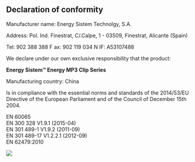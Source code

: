 ## Declaration of conformity

Manufacturer name: Energy Sistem Technolgy, S.A.

Address: Pol. Ind. Finestrat, C/.Calpe, 1 - 03509, Finestrat, Alicante (Spain)

Tel: 902 388 388 F ax: 902 119 034 N IF: A53107488

We declare under our own exclusive responsibility that the product:

**Energy Sistem™ Energy MP3 Clip Series**

Manufacturing country: China

Is in compliance with the essential norms and standards of the	2014/53/EU Directive of the European Parliament and of the Council of December 15th 2004.

EN 60065<br/>
EN 300 328 V1.9.1 (2015-04)<br/>
EN 301 489-1 V1.9.2 (2011-09)<br/>
EN 301 489-17 V1.2.2.1 (2012-09)<br/>
EN 62479:2010<br/>

![](http://static.energysistem.com/images/manuals/39052/54887c2a4f567.jpg)
